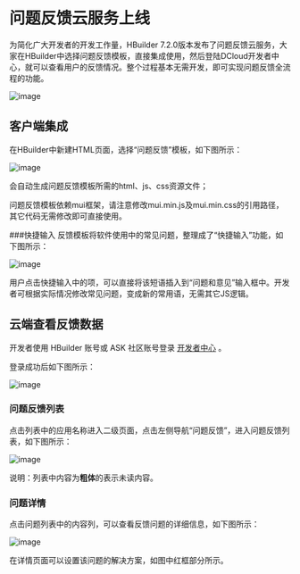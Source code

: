 # 问题反馈云服务上线

为简化广大开发者的开发工作量，HBuilder 7.2.0版本发布了问题反馈云服务，大家在HBuilder中选择问题反馈模板，直接集成使用，然后登陆DCloud开发者中心，就可以查看用户的反馈情况。整个过程基本无需开发，即可实现问题反馈全流程的功能。

![image](http://7rflw8.com1.z0.glb.clouddn.com//mui/templatefeedback02.png)

## 客户端集成
在HBuilder中新建HTML页面，选择“问题反馈”模板，如下图所示：

![image](http://7rflw8.com1.z0.glb.clouddn.com/feedback01.png)

会自动生成问题反馈模板所需的html、js、css资源文件；

问题反馈模板依赖mui框架，请注意修改mui.min.js及mui.min.css的引用路径，其它代码无需修改即可直接使用。

###快捷输入
反馈模板将软件使用中的常见问题，整理成了“快捷输入”功能，如下图所示：

![image](http://7rflw8.com1.z0.glb.clouddn.com//mui/templatefeedback03.png)

用户点击快捷输入中的项，可以直接将该短语插入到“问题和意见”输入框中。开发者可根据实际情况修改常见问题，变成新的常用语，无需其它JS逻辑。

## 云端查看反馈数据

开发者使用 HBuilder 账号或 ASK 社区账号登录 [开发者中心](https://dev.dcloud.net.cn) 。

登录成功后如下图所示：

![image](http://7rflw8.com2.z0.glb.clouddn.com/dev_index.png)

### 问题反馈列表

点击列表中的应用名称进入二级页面，点击左侧导航“问题反馈”，进入问题反馈列表，如下图所示：

![image](http://7rflw8.com2.z0.glb.clouddn.com/feedback_list.png)

说明：列表中内容为**粗体**的表示未读内容。

### 问题详情

点击问题列表中的内容列，可以查看反馈问题的详细信息，如下图所示：

![image](http://7rflw8.com2.z0.glb.clouddn.com/feedback_detail.png)

在详情页面可以设置该问题的解决方案，如图中红框部分所示。



